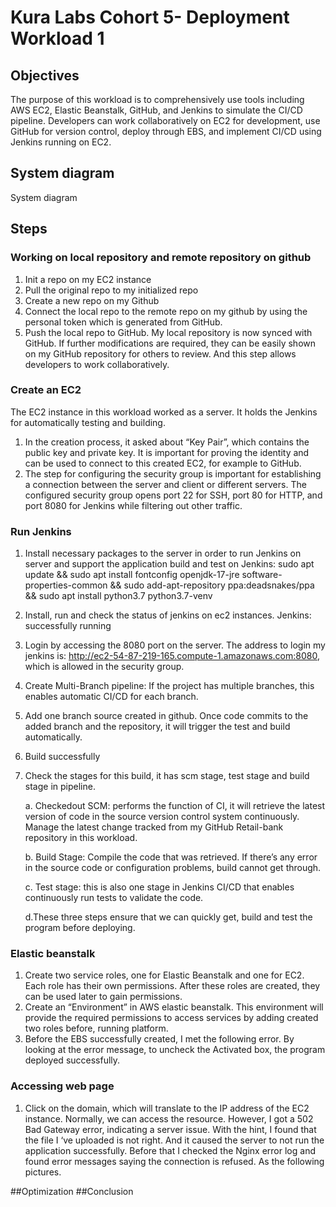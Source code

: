 # Kura Labs Cohort 5- Deployment Workload 1
## Objectives

The purpose of this workload is to comprehensively use tools including AWS EC2, Elastic Beanstalk, GitHub, and Jenkins to simulate the CI/CD pipeline. Developers can work collaboratively on EC2 for development, use GitHub for version control, deploy through EBS, and implement CI/CD using Jenkins running on EC2.


## System diagram
 System diagram
## Steps
### Working on local repository and remote repository on github
1. Init a repo on my EC2 instance
2. Pull the original repo to my initialized repo
3. Create a new repo on my Github
4. Connect the local repo to the remote repo on my github by using the personal token which is generated from GitHub.
5. Push the local repo to GitHub.
My local repository is now synced with GitHub. If further modifications are required, they can be easily shown on my GitHub repository for others to review. And this step allows developers to work collaboratively. 
### Create an EC2
The EC2 instance in this workload worked as a server. It holds the Jenkins for automatically testing and building. 
1. In the creation process, it asked about “Key Pair”, which contains the public key and private key. It is important for proving the identity and can be used to connect to this created EC2, for example to GitHub.
2. The step for configuring the security group is important for establishing a connection between the server and client or different servers. The configured security group opens port 22 for SSH, port 80 for HTTP, and port 8080 for Jenkins while filtering out other traffic.

### Run Jenkins
1. Install necessary packages to the server in order to run Jenkins on server and support the application build and test on Jenkins: sudo apt update && sudo apt install fontconfig openjdk-17-jre software-properties-common && sudo add-apt-repository ppa:deadsnakes/ppa && sudo apt install python3.7 python3.7-venv
2. Install, run and check the status of jenkins on ec2 instances.
Jenkins: successfully running


3. Login by accessing the 8080 port on the server. The address to login my jenkins is: http://ec2-54-87-219-165.compute-1.amazonaws.com:8080, which is allowed in the security group.

4. Create Multi-Branch pipeline: If the project has multiple branches, this enables automatic CI/CD for each branch. 
5. Add one branch source created in github. Once code commits to the added branch and the repository, it will trigger the test and build automatically. 
6. Build successfully
7.  Check the stages for this build, it has scm stage, test stage and build stage in pipeline. 

	a. Checkedout SCM: performs the function of CI, it will retrieve the latest version of code in the source version control system continuously. Manage the latest change tracked from my GitHub Retail-bank repository in this workload.
	
	b. Build Stage: Compile the code that was retrieved. If there’s any error in the source code or configuration problems, build cannot get through.
	
	c. Test stage: this is also one stage in Jenkins CI/CD that enables continuously run tests to validate the code.
	
	d.These three steps ensure that we can quickly get, build and test the program before deploying. 
	
### Elastic beanstalk
1. Create two service roles, one for Elastic Beanstalk and one for EC2. Each role has their own permissions. After these roles are created, they can be used later to gain permissions.
2. Create an “Environment” in AWS elastic beanstalk. This environment will provide the required permissions to access services by adding created two roles before, running platform.
3. Before the EBS successfully created, I met the following error. By looking at the error message, to uncheck the Activated box, the program deployed successfully.
### Accessing web page
1. Click on the domain, which will translate to the IP address of the EC2 instance. Normally, we can access the resource. However, I got a 502 Bad Gateway error, indicating a server issue. With the hint, I found that the file I ‘ve uploaded is not right. And it caused the server to not run the application successfully. Before that I checked the Nginx error log and found error messages saying the connection is refused. As the following pictures. 

##Optimization
##Conclusion



